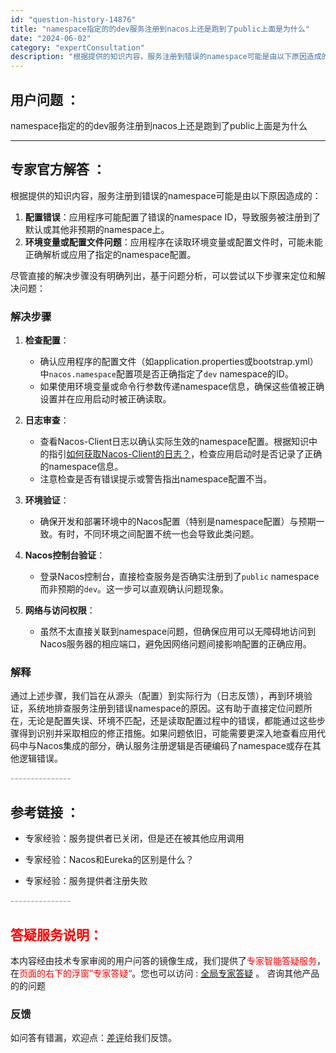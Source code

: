 ```yaml
---
id: "question-history-14876"
title: "namespace指定的的dev服务注册到nacos上还是跑到了public上面是为什么"
date: "2024-06-02"
category: "expertConsultation"
description: "根据提供的知识内容，服务注册到错误的namespace可能是由以下原因造成的：1. **配置错误**：应用程序可能配置了错误的namespace ID，导致服务被注册到了默认或其他非预期的namespace上。2. **环境变量或配置文件问题**：应用程序在读取环境变量或配置文件时，可能未能正确解析"
---
```


## 用户问题 ： 
 namespace指定的的dev服务注册到nacos上还是跑到了public上面是为什么  

---------------
## 专家官方解答 ：

根据提供的知识内容，服务注册到错误的namespace可能是由以下原因造成的：

1. **配置错误**：应用程序可能配置了错误的namespace ID，导致服务被注册到了默认或其他非预期的namespace上。
2. **环境变量或配置文件问题**：应用程序在读取环境变量或配置文件时，可能未能正确解析或应用了指定的namespace配置。

尽管直接的解决步骤没有明确列出，基于问题分析，可以尝试以下步骤来定位和解决问题：

### 解决步骤

1. **检查配置**：
   - 确认应用程序的配置文件（如application.properties或bootstrap.yml）中`nacos.namespace`配置项是否正确指定了`dev` namespace的ID。
   - 如果使用环境变量或命令行参数传递namespace信息，确保这些值被正确设置并在应用启动时被正确读取。

2. **日志审查**：
   - 查看Nacos-Client日志以确认实际生效的namespace配置。根据知识中的指引[如何获取Nacos-Client的日志？](https://aliyuque.antfin.com/ozb6sn/nacos-opensource/ci3i97p07s73tewg)，检查应用启动时是否记录了正确的namespace信息。
   - 注意检查是否有错误提示或警告指出namespace配置不当。

3. **环境验证**：
   - 确保开发和部署环境中的Nacos配置（特别是namespace配置）与预期一致。有时，不同环境之间配置不统一也会导致此类问题。

4. **Nacos控制台验证**：
   - 登录Nacos控制台，直接检查服务是否确实注册到了`public` namespace而非预期的`dev`。这一步可以直观确认问题现象。

5. **网络与访问权限**：
   - 虽然不太直接关联到namespace问题，但确保应用可以无障碍地访问到Nacos服务器的相应端口，避免因网络问题间接影响配置的正确应用。

### 解释

通过上述步骤，我们旨在从源头（配置）到实际行为（日志反馈），再到环境验证，系统地排查服务注册到错误namespace的原因。这有助于直接定位问题所在，无论是配置失误、环境不匹配，还是读取配置过程中的错误，都能通过这些步骤得到识别并采取相应的修正措施。如果问题依旧，可能需要更深入地查看应用代码中与Nacos集成的部分，确认服务注册逻辑是否硬编码了namespace或存在其他逻辑错误。


<font color="#949494">---------------</font> 


## 参考链接 ：

* 专家经验：服务提供者已关闭，但是还在被其他应用调用 
 
 * 专家经验：Nacos和Eureka的区别是什么？ 
 
 * 专家经验：服务提供者注册失败 


 <font color="#949494">---------------</font> 
 


## <font color="#FF0000">答疑服务说明：</font> 

本内容经由技术专家审阅的用户问答的镜像生成，我们提供了<font color="#FF0000">专家智能答疑服务</font>，在<font color="#FF0000">页面的右下的浮窗”专家答疑“</font>。您也可以访问 : [全局专家答疑](https://answer.opensource.alibaba.com/docs/intro) 。 咨询其他产品的的问题

### 反馈
如问答有错漏，欢迎点：[差评](https://ai.nacos.io/user/feedbackByEnhancerGradePOJOID?enhancerGradePOJOId=14901)给我们反馈。
